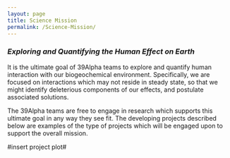 ```yaml
---
layout: page
title: Science Mission
permalink: /Science-Mission/
---
```


### _Exploring and Quantifying the Human Effect on Earth_

It is the ultimate goal of 39Alpha teams to explore and quantify human interaction with our biogeochemical environment. Specifically, we are focused on interactions which may not reside in steady state, so that we might identify deleterious components of our effects, and postulate associated solutions.

The 39Alpha teams are free to engage in research which supports this ultimate goal in any way they see fit. The developing projects described below are examples of the type of projects which will be engaged upon to support the overall mission.


#insert project plot#
